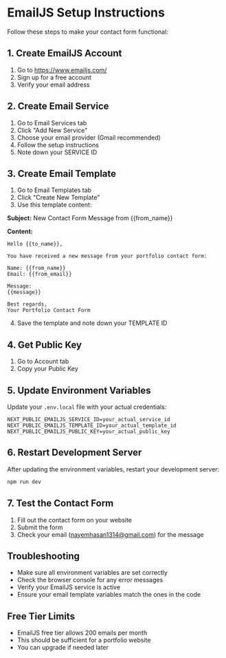 # EmailJS Setup Instructions

Follow these steps to make your contact form functional:

## 1. Create EmailJS Account
1. Go to https://www.emailjs.com/
2. Sign up for a free account
3. Verify your email address

## 2. Create Email Service
1. Go to Email Services tab
2. Click "Add New Service"
3. Choose your email provider (Gmail recommended)
4. Follow the setup instructions
5. Note down your SERVICE ID

## 3. Create Email Template
1. Go to Email Templates tab
2. Click "Create New Template"
3. Use this template content:

**Subject:** New Contact Form Message from {{from_name}}

**Content:**
```
Hello {{to_name}},

You have received a new message from your portfolio contact form:

Name: {{from_name}}
Email: {{from_email}}

Message:
{{message}}

Best regards,
Your Portfolio Contact Form
```

4. Save the template and note down your TEMPLATE ID

## 4. Get Public Key
1. Go to Account tab
2. Copy your Public Key

## 5. Update Environment Variables
Update your `.env.local` file with your actual credentials:

```
NEXT_PUBLIC_EMAILJS_SERVICE_ID=your_actual_service_id
NEXT_PUBLIC_EMAILJS_TEMPLATE_ID=your_actual_template_id
NEXT_PUBLIC_EMAILJS_PUBLIC_KEY=your_actual_public_key
```

## 6. Restart Development Server
After updating the environment variables, restart your development server:
```bash
npm run dev
```

## 7. Test the Contact Form
1. Fill out the contact form on your website
2. Submit the form
3. Check your email (nayemhasan1314@gmail.com) for the message

## Troubleshooting
- Make sure all environment variables are set correctly
- Check the browser console for any error messages
- Verify your EmailJS service is active
- Ensure your email template variables match the ones in the code

## Free Tier Limits
- EmailJS free tier allows 200 emails per month
- This should be sufficient for a portfolio website
- You can upgrade if needed later
